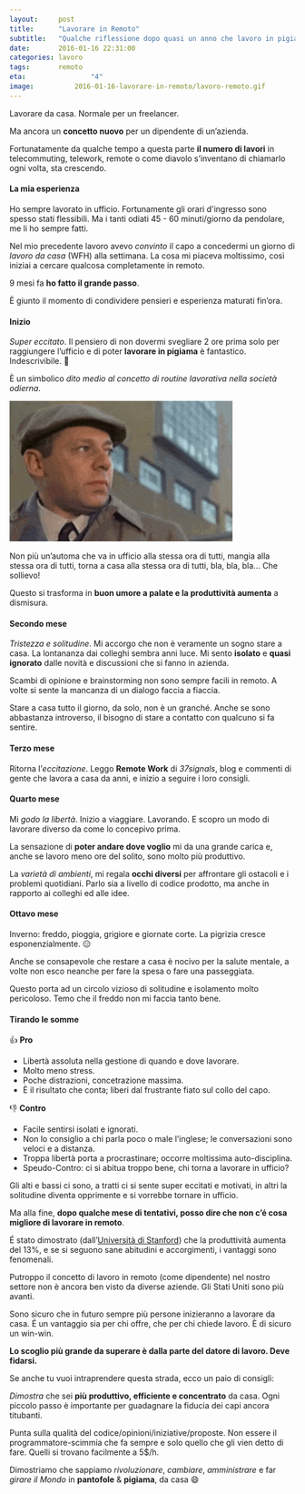 ```yaml
---
layout:     post
title:      "Lavorare in Remoto"
subtitle:   "Qualche riflessione dopo quasi un anno che lavoro in pigiama"
date:       2016-01-16 22:31:00
categories: lavoro
tags:       remoto
eta: 				"4"
image: 			2016-01-16-lavorare-in-remoto/lavoro-remoto.gif
---
```


Lavorare da casa.
Normale per un freelancer.

Ma ancora un **concetto nuovo** per un dipendente di un’azienda. 

Fortunatamente da qualche tempo a questa parte **il numero di lavori** in telecommuting, telework, remote o come diavolo s’inventano di chiamarlo ogni volta, sta crescendo. 


#### La mia esperienza

Ho sempre lavorato in ufficio. Fortunamente gli orari d'ingresso sono spesso stati flessibili. Ma i tanti odiati 45 - 60 minuti/giorno da pendolare, me li ho sempre fatti.

Nel mio precedente lavoro avevo _convinto_ il capo a concedermi un giorno di *lavoro da casa* (WFH) alla settimana. La cosa mi piaceva moltissimo, così iniziai a cercare qualcosa completamente in remoto.

9 mesi fa **ho fatto il grande passo**. 

È giunto il momento di condividere pensieri e esperienza maturati fin’ora.


#### Inizio
*Super eccitato*. Il pensiero di non dovermi svegliare 2 ore prima solo per raggiungere l’ufficio e di poter **lavorare in pigiama** è fantastico. Indescrivibile. 🙌

È un simbolico *dito medio al concetto di routine lavorativa nella società odierna*.

  
!["Fantozzi prende l’autobus al volo"](/assets/article_images/2016-01-16-lavorare-in-remoto/01-STATIC-fantozzi.gif)


Non più un’automa che va in ufficio alla stessa ora di tutti, mangia alla stessa ora di tutti, torna a casa alla stessa ora di tutti, bla, bla, bla... Che sollievo!

Questo si trasforma in **buon umore a palate e la produttività aumenta** a dismisura.

#### Secondo mese
*Tristezza e solitudine*. Mi accorgo che non è veramente un sogno stare a casa. La lontananza dai colleghi sembra anni luce. Mi sento **isolato** e **quasi ignorato** dalle novità e discussioni che si fanno in azienda.

Scambi di opinione e brainstorming non sono sempre facili in remoto. A volte si sente la mancanza di un dialogo faccia a fiaccia.

Stare a casa tutto il giorno, da solo, non è un granché. Anche se sono abbastanza introverso, il bisogno di stare a contatto con qualcuno si fa sentire.

#### Terzo mese
Ritorna l’*eccitazione*.
Leggo **Remote Work** di *37signals*, blog e commenti di gente che lavora a casa da anni, e inizio a seguire i loro consigli.

#### Quarto mese
Mi *godo la libertà*.
Inizio a viaggiare. Lavorando. E scopro un modo di lavorare diverso da come lo concepivo prima.

La sensazione di **poter andare dove voglio** mi da una grande carica e, anche se lavoro meno ore del solito, sono molto più produttivo.

La _varietà di ambienti_, mi regala **occhi diversi** per affrontare gli ostacoli e i problemi quotidiani. Parlo sia a livello di codice prodotto, ma anche in rapporto ai colleghi ed alle idee.

#### Ottavo mese
Inverno: freddo, pioggia, grigiore e giornate corte. La pigrizia cresce esponenzialmente. 😑

Anche se consapevole che restare a casa è nocivo per la salute mentale, a volte non esco neanche per fare la spesa o fare una passeggiata.

Questo porta ad un circolo vizioso di solitudine e isolamento molto pericoloso. Temo che il freddo non mi faccia tanto bene.


#### Tirando le somme

👍
**Pro**


- Libertà assoluta nella gestione di quando e dove lavorare.
- Molto meno stress.
- Poche distrazioni, concetrazione massima.
- È il risultato che conta; liberi dal frustrante fiato sul collo del capo.


👎
**Contro**

- Facile sentirsi isolati e ignorati.
- Non lo consiglio a chi parla poco o male l’inglese; le conversazioni sono veloci e a distanza.
- Troppa libertà porta a procrastinare; occorre moltissima auto-disciplina.
- Speudo-Contro: ci si abitua troppo bene, chi torna a lavorare in ufficio?



Gli alti e bassi ci sono, a tratti ci si sente super eccitati e motivati, in altri la solitudine diventa opprimente e si vorrebbe tornare in ufficio.

Ma alla fine, **dopo qualche mese di tentativi, posso dire che non c’é cosa migliore di lavorare in remoto**.

É stato dimostrato (dall’[Università di Stanford](https://web.stanford.edu/~nbloom/WFH.pdf)) che la produttività aumenta del 13%, e se si seguono sane abitudini e accorgimenti, i vantaggi sono fenomenali.

Putroppo il concetto di lavoro in remoto (come dipendente) nel nostro settore non è ancora ben visto da diverse aziende. Gli Stati Uniti sono più avanti.

Sono sicuro che in futuro sempre più persone inizieranno a lavorare da casa. 
É un vantaggio sia per chi offre, che per chi chiede lavoro. È di sicuro un win-win.

**Lo scoglio più grande da superare è dalla parte del datore di lavoro. Deve fidarsi.**

Se anche tu vuoi intraprendere questa strada, ecco un paio di consigli:

*Dimostra* che sei **più produttivo, efficiente e concentrato** da casa. Ogni piccolo passo è importante per guadagnare la fiducia dei capi ancora titubanti.

Punta sulla qualità del codice/opinioni/iniziative/proposte. Non essere il programmatore-scimmia che fa sempre e solo quello che gli vien detto di fare. Quelli si trovano facilmente a 5$/h.

Dimostriamo che sappiamo _rivoluzionare_, _cambiare_, _amministrare_ e far _girare il Mondo_ in __pantofole__ &amp; __pigiama__, da casa 😄
